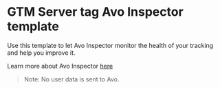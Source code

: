 # GTM Server tag Avo Inspector template

Use this template to let Avo Inspector monitor the health of your tracking and help you improve it.

Learn more about Avo Inspector [here](https://www.avo.app/docs/data-design/start-using-inspector)

> Note: No user data is sent to Avo.
